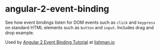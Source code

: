 # angular-2-event-binding

See how event bindings listen for DOM events such as `click` and `keypress` on standard HTML elements such as `button` and `input`.
Includes drag and drop example.

Used by [Angular 2 Event Binding Tutorial](http://lishman.io/angular-2-event-binding) at [lishman.io](http://lishman.io)
